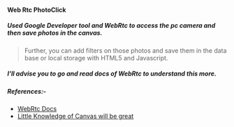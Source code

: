 #### Web Rtc PhotoClick
##### Used Google Developer tool and WebRtc to access the pc camera and then save photos in the canvas.
> Further, you can add filters on those photos and save them in the data base or local storage with HTML5 and Javascript.

##### I'll advise you to go and read docs of WebRtc to understand this more.
##### References:-
<ul>
  <li>
    <a href="https://webrtc.org/start/">WebRtc Docs </a>
  </li>
  <li>
    <a href="https://developer.mozilla.org/en-US/docs/Web/API/Canvas_API/Tutorial"> Little Knowledge of Canvas will be great </a>
  </li>
 </ul>
